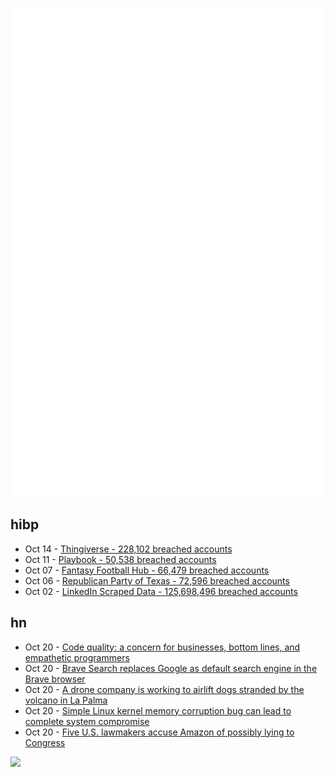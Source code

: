 ![Metrics](https://raw.githubusercontent.com/phixion/phixion/master/metrics.svg)

## hibp

<!--
for https://github.com/phixion/phixion/blob/main/.github/workflows/feeds.yml
-->
<!--START_SECTION:haveibeenpwnd-->
- Oct 14 - [Thingiverse - 228,102 breached accounts](https://haveibeenpwned.com/PwnedWebsites#Thingiverse)
- Oct 11 - [Playbook - 50,538 breached accounts](https://haveibeenpwned.com/PwnedWebsites#Playbook)
- Oct 07 - [Fantasy Football Hub - 66,479 breached accounts](https://haveibeenpwned.com/PwnedWebsites#FantasyFootballHub)
- Oct 06 - [Republican Party of Texas - 72,596 breached accounts](https://haveibeenpwned.com/PwnedWebsites#RepublicanPartyOfTexas)
- Oct 02 - [LinkedIn Scraped Data - 125,698,496 breached accounts](https://haveibeenpwned.com/PwnedWebsites#LinkedInScrape)
<!--END_SECTION:haveibeenpwnd-->

## hn

<!--
for https://github.com/phixion/phixion/blob/main/.github/workflows/feeds.yml
-->
<!--START_SECTION:hn-->
- Oct 20 - [Code quality: a concern for businesses, bottom lines, and empathetic programmers](https://stackoverflow.blog/2021/10/18/code-quality-a-concern-for-businesses-bottom-lines-and-empathetic-programmers/)
- Oct 20 - [Brave Search replaces Google as default search engine in the Brave browser](https://brave.com/search-and-web-discovery/)
- Oct 20 - [A drone company is working to airlift dogs stranded by the volcano in La Palma](https://www.npr.org/2021/10/19/1047360268/drone-rescue-dogs-volcano-la-palma-spain)
- Oct 20 - [Simple Linux kernel memory corruption bug can lead to complete system compromise](https://googleprojectzero.blogspot.com/2021/10/how-simple-linux-kernel-memory.html)
- Oct 20 - [Five U.S. lawmakers accuse Amazon of possibly lying to Congress](https://www.reuters.com/technology/five-us-lawmakers-accuse-amazon-possibly-lying-congress-following-reuters-report-2021-10-18/)
<!--END_SECTION:hn-->

<!--
for https://yhype.me
-->
![](https://hit.yhype.me/github/profile?user_id=13013670)
